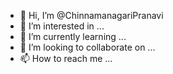 - 👋 Hi, I’m @ChinnamanagariPranavi
- 👀 I’m interested in ...
- 🌱 I’m currently learning ...
- 💞️ I’m looking to collaborate on ...
- 📫 How to reach me ...

<!---
ChinnamanagariPranavi/ChinnamanagariPranavi is a ✨ special ✨ repository because its `README.md` (this file) appears on your GitHub profile.
You can click the Preview link to take a look at your changes.
--->
